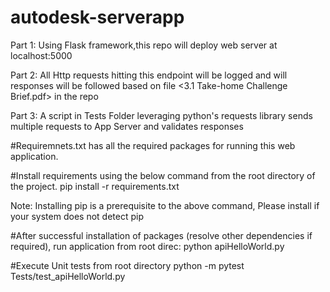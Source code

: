 # autodesk-serverapp
Part 1: Using Flask framework,this repo will deploy web server at localhost:5000

Part 2: All Http requests hitting this endpoint will be logged and will responses will be followed based on file <3.1 Take-home Challenge Brief.pdf> in the repo

Part 3: A script in Tests Folder leveraging python's requests library sends multiple requests to App Server and validates responses

#Requiremnets.txt has all the required packages for running this web application.

#Install requirements using the below command from the root directory of the project.
pip install -r requirements.txt

Note: Installing pip is a prerequisite to the above command, Please install if your system does not detect pip

#After successful installation of packages (resolve other dependencies if required), run application from root direc:
python apiHelloWorld.py

#Execute Unit tests from root directory
python -m pytest Tests/test_apiHelloWorld.py
